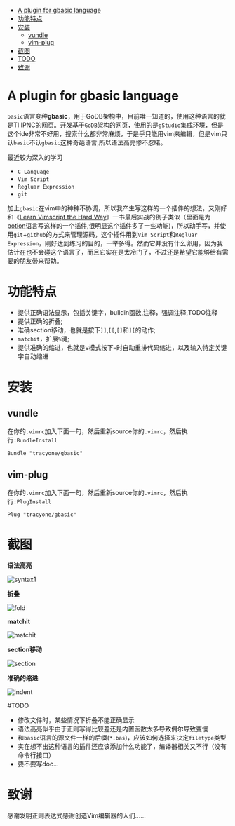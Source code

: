 
- [A plugin for gbasic language](#A_plugin_for_gbasic_language)
- [功能特点](#功能特点)
- [安装](#安装)
	- [vundle](#vundle)
	- [vim-plug](#vim-plug)
- [截图](#截图)
- [TODO](#todo)
- [致谢](#致谢)

# A plugin for gbasic language

`basic`语言变种**gbasic**，用于GoDB架构中，目前唯一知道的，使用这种语言的就是TI IPNC的网页。开发基于`GoDB`架构的网页，使用的是`gStudio`集成环境，但是这个ide非常不好用，搜索什么都非常麻烦，于是乎只能用vim来编辑，但是vim只认`basic`不认`gbasic`这种奇葩语言,所以语法高亮惨不忍睹。

最近较为深入的学习
- `C Language`
- `Vim Script`
- `Regluar Expression`
- `git`

加上`gbasic`在vim中的种种不协调，所以我产生写这样的一个插件的想法，又刚好和《[Learn Vimscript the Hard Way](https://leanpub.com/learnvimscriptthehardway)》一书最后实战的例子类似（里面是为[potion](https://github.com/perl11/potion)语言写这样的一个插件,很明显这个插件多了一些功能)，所以动手写，并使用`git`+`github`的方式来管理源码，这个插件用到`Vim Script`和`Regluar Expression`，刚好达到练习的目的，一举多得。然而它并没有什么卵用，因为我估计在也不会碰这个语言了，而且它实在是太冷门了，不过还是希望它能够给有需要的朋友带来帮助。

# 功能特点

- 提供正确语法显示，包括关键字，bulidin函数,注释，强调注释,TODO注释
- 提供正确的折叠;
- 准确section移动，也就是按下`]]`,`[[`,`[]`和`][`的动作;
- `matchit`，扩展`%`键;
- 提供准确的缩进，也就是v模式按下`=`时自动重排代码缩进，以及输入特定关键字自动缩进

# 安装

## vundle

在你的`.vimrc`加入下面一句，然后重新source你的`.vimrc`，然后执行`:BundleInstall`

```vim
Bundle "tracyone/gbasic"
```

## vim-plug

在你的`.vimrc`加入下面一句，然后重新source你的`.vimrc`，然后执行`:PlugInstall`

```vim
Plug "tracyone/gbasic"
```

# 截图

**语法高亮**

![syntax1](https://cloud.githubusercontent.com/assets/4246425/7880998/4856d2de-0631-11e5-96a2-6bc1871f90c4.png)

**折叠**

![fold](https://cloud.githubusercontent.com/assets/4246425/7881044/a489fa72-0631-11e5-81b9-5cc1d929f9e7.png)

**matchit**

![matchit](https://cloud.githubusercontent.com/assets/4246425/7881178/ba9d973c-0632-11e5-8171-d47751decb43.gif)

**section移动**

![section](https://cloud.githubusercontent.com/assets/4246425/7881242/6c02a0bc-0633-11e5-8fbf-df9d1f422dfb.gif)

**准确的缩进**

![indent](https://cloud.githubusercontent.com/assets/4246425/7895669/3300aeea-06cd-11e5-89ed-bcbb86fc883d.gif)

#TODO

- 修改文件时，某些情况下折叠不能正确显示
- 语法高亮似乎由于正则写得比较差还是内置函数太多导致偶尔导致变慢
- 和`basic`语言的源文件一样的后缀(`*.bas`)，应该如何选择来决定`filetype`类型
- 实在想不出这种语言的插件还应该添加什么功能了，编译器相关又不行（没有命令行接口）
- 要不要写doc...

# 致谢

感谢发明正则表达式感谢创造Vim编辑器的人们......








